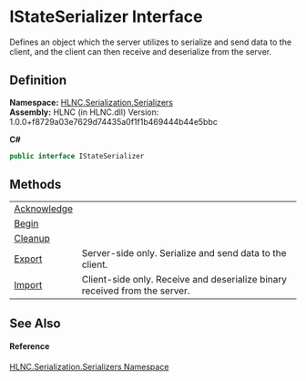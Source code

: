 # IStateSerializer Interface


Defines an object which the server utilizes to serialize and send data to the client, and the client can then receive and deserialize from the server.



## Definition
**Namespace:** <a href="N_HLNC_Serialization_Serializers">HLNC.Serialization.Serializers</a>  
**Assembly:** HLNC (in HLNC.dll) Version: 1.0.0+f8729a03e7629d74435a0f1f1b469444b44e5bbc

**C#**
``` C#
public interface IStateSerializer
```



## Methods
<table>
<tr>
<td><a href="M_HLNC_Serialization_Serializers_IStateSerializer_Acknowledge">Acknowledge</a></td>
<td> </td></tr>
<tr>
<td><a href="M_HLNC_Serialization_Serializers_IStateSerializer_Begin">Begin</a></td>
<td> </td></tr>
<tr>
<td><a href="M_HLNC_Serialization_Serializers_IStateSerializer_Cleanup">Cleanup</a></td>
<td> </td></tr>
<tr>
<td><a href="M_HLNC_Serialization_Serializers_IStateSerializer_Export">Export</a></td>
<td>Server-side only. Serialize and send data to the client.</td></tr>
<tr>
<td><a href="M_HLNC_Serialization_Serializers_IStateSerializer_Import">Import</a></td>
<td>Client-side only. Receive and deserialize binary received from the server.</td></tr>
</table>

## See Also


#### Reference
<a href="N_HLNC_Serialization_Serializers">HLNC.Serialization.Serializers Namespace</a>  

